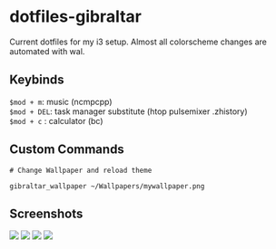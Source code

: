 # dotfiles-gibraltar
Current dotfiles for my i3 setup.
Almost all colorscheme changes are automated with wal.

## Keybinds
`$mod + m`: music (ncmpcpp)  
`$mod + DEL`: task manager substitute (htop pulsemixer .zhistory)  
`$mod + c` : calculator (bc)  

## Custom Commands

```
# Change Wallpaper and reload theme

gibraltar_wallpaper ~/Wallpapers/mywallpaper.png
```

## Screenshots

![](https://i.imgur.com/cOECjNA.png)
![](https://i.imgur.com/MyOye8W.png)
![](https://i.imgur.com/Edn76VK.png)
![](https://i.imgur.com/HdkYQDq.png)

